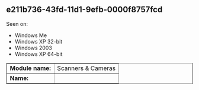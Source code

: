 ## e211b736-43fd-11d1-9efb-0000f8757fcd

Seen on:
* Windows Me
* Windows XP 32-bit
* Windows 2003
* Windows XP 64-bit

<table border="1" class="docutils">
  <tbody>
    <tr>
      <td><b>Module name:</b></td>
      <td>Scanners & Cameras</td>
    </tr>
    <tr>
      <td><b>Name:</b></td>
      <td>&nbsp;</td>
    </tr>
  </tbody>
</table>

